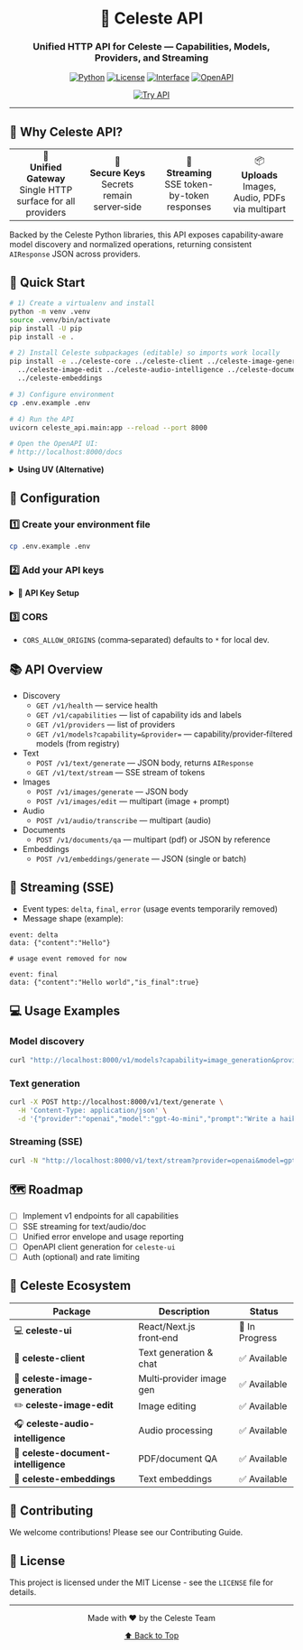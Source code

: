 <div align="center">

# 🚀 Celeste API

### Unified HTTP API for Celeste — Capabilities, Models, Providers, and Streaming

[![Python](https://img.shields.io/badge/Python-3.10%2B-blue?style=for-the-badge&logo=python&logoColor=white)](https://www.python.org/)
[![License](https://img.shields.io/badge/License-MIT-green?style=for-the-badge&logo=opensourceinitiative&logoColor=white)](LICENSE)
[![Interface](https://img.shields.io/badge/Interface-REST_+_SSE-purple?style=for-the-badge&logo=fastapi&logoColor=white)](#-api-overview)
[![OpenAPI](https://img.shields.io/badge/OpenAPI-Available-85ea2d?style=for-the-badge&logo=openapi-initiative&logoColor=white)](/docs)

[![Try API](https://img.shields.io/badge/🚀_Try_API-OpenAPI_UI-0ea5e9?style=for-the-badge)](/docs)

</div>

---

## 🎯 Why Celeste API?

<div align="center">
  <table>
    <tr>
      <td align="center">🔌<br><b>Unified Gateway</b><br>Single HTTP surface for all providers</td>
      <td align="center">🔐<br><b>Secure Keys</b><br>Secrets remain server‑side</td>
      <td align="center">🌊<br><b>Streaming</b><br>SSE token-by-token responses</td>
      <td align="center">📦<br><b>Uploads</b><br>Images, Audio, PDFs via multipart</td>
    </tr>
  </table>
</div>

Backed by the Celeste Python libraries, this API exposes capability‑aware model discovery and normalized operations, returning consistent `AIResponse` JSON across providers.

## 🚀 Quick Start

```bash
# 1) Create a virtualenv and install
python -m venv .venv
source .venv/bin/activate
pip install -U pip
pip install -e .

# 2) Install Celeste subpackages (editable) so imports work locally
pip install -e ../celeste-core ../celeste-client ../celeste-image-generation \
  ../celeste-image-edit ../celeste-audio-intelligence ../celeste-document-intelligence \
  ../celeste-embeddings

# 3) Configure environment
cp .env.example .env

# 4) Run the API
uvicorn celeste_api.main:app --reload --port 8000

# Open the OpenAPI UI:
# http://localhost:8000/docs
```

<details>
<summary><b>Using UV (Alternative)</b></summary>

```bash
uv venv
source .venv/bin/activate
uv pip install -e .
uv pip install -e ../celeste-core ../celeste-client ../celeste-image-generation \
  ../celeste-image-edit ../celeste-audio-intelligence ../celeste-document-intelligence \
  ../celeste-embeddings
uvicorn celeste_api.main:app --reload --port 8000
```

</details>

## 🔧 Configuration

### 1️⃣ Create your environment file
```bash
cp .env.example .env
```

### 2️⃣ Add your API keys

<details>
<summary><b>🔑 API Key Setup</b></summary>

| Provider | Environment Variable | Get API Key |
|----------|----------------------|-------------|
| 🌈 **Gemini** | `GOOGLE_API_KEY` | [Google AI Studio](https://aistudio.google.com/app/apikey) |
| 🤖 **OpenAI** | `OPENAI_API_KEY` | [OpenAI Platform](https://platform.openai.com/api-keys) |
| 🌊 **Mistral** | `MISTRAL_API_KEY` | [Mistral Console](https://console.mistral.ai/) |
| 🎭 **Anthropic** | `ANTHROPIC_API_KEY` | [Anthropic Console](https://console.anthropic.com/) |
| 🤗 **Hugging Face** | `HUGGINGFACE_HUB_TOKEN` | [HF Settings](https://huggingface.co/settings/tokens) |
| 🦙 **Ollama** | `OLLAMA_HOST` (optional) | [Install Ollama](https://ollama.com/download) |
| 🖼️ **Stability AI** | `STABILITY_API_KEY` | [Stability AI](https://platform.stability.ai/) |
| 🎥 **Luma** | `LUMA_API_KEY` | [Luma AI](https://lumalabs.ai/) |

</details>

### 3️⃣ CORS
- `CORS_ALLOW_ORIGINS` (comma‑separated) defaults to `*` for local dev.

## 📚 API Overview

- Discovery
  - `GET /v1/health` — service health
  - `GET /v1/capabilities` — list of capability ids and labels
  - `GET /v1/providers` — list of providers
  - `GET /v1/models?capability=&provider=` — capability/provider‑filtered models (from registry)
- Text
  - `POST /v1/text/generate` — JSON body, returns `AIResponse`
  - `GET /v1/text/stream` — SSE stream of tokens
- Images
  - `POST /v1/images/generate` — JSON body
  - `POST /v1/images/edit` — multipart (image + prompt)
- Audio
  - `POST /v1/audio/transcribe` — multipart (audio)
- Documents
  - `POST /v1/documents/qa` — multipart (pdf) or JSON by reference
- Embeddings
  - `POST /v1/embeddings/generate` — JSON (single or batch)

## 🌊 Streaming (SSE)

- Event types: `delta`, `final`, `error` (usage events temporarily removed)
- Message shape (example):

```text
event: delta
data: {"content":"Hello"}

# usage event removed for now

event: final
data: {"content":"Hello world","is_final":true}
```

## 💻 Usage Examples

### Model discovery
```bash
curl "http://localhost:8000/v1/models?capability=image_generation&provider=google"
```

### Text generation
```bash
curl -X POST http://localhost:8000/v1/text/generate \
  -H 'Content-Type: application/json' \
  -d '{"provider":"openai","model":"gpt-4o-mini","prompt":"Write a haiku about the ocean"}'
```

### Streaming (SSE)
```bash
curl -N "http://localhost:8000/v1/text/stream?provider=openai&model=gpt-4o-mini&prompt=Hello"
```

## 🗺️ Roadmap

- [ ] Implement v1 endpoints for all capabilities
- [ ] SSE streaming for text/audio/doc
- [ ] Unified error envelope and usage reporting
- [ ] OpenAPI client generation for `celeste-ui`
- [ ] Auth (optional) and rate limiting

## 🌌 Celeste Ecosystem

| Package | Description | Status |
|---------|-------------|--------|
| 💻 **celeste-ui** | React/Next.js front‑end | 🔄 In Progress |
| 🧠 **celeste-client** | Text generation & chat | ✅ Available |
| 🎨 **celeste-image-generation** | Multi‑provider image gen | ✅ Available |
| ✏️ **celeste-image-edit** | Image editing | ✅ Available |
| 🎧 **celeste-audio-intelligence** | Audio processing | ✅ Available |
| 📄 **celeste-document-intelligence** | PDF/document QA | ✅ Available |
| 🔢 **celeste-embeddings** | Text embeddings | ✅ Available |

## 🤝 Contributing

We welcome contributions! Please see our Contributing Guide.

## 📄 License

This project is licensed under the MIT License - see the `LICENSE` file for details.

---

<div align="center">
  Made with ❤️ by the Celeste Team

  <a href="#-celeste-api">⬆ Back to Top</a>
</div>
